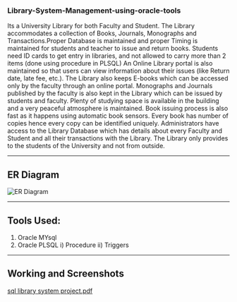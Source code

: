### Library-System-Management-using-oracle-tools
Its a  University Library  for both Faculty and Student. The Library accommodates a collection of Books, Journals, Monographs and Transactions.Proper Database is maintained and proper Timing is maintained for students and teacher to issue and return books.
Students need ID cards to get entry in libraries, and not allowed to carry more than 2 items  (done using procedure in PLSQL)
An Online Library portal is also maintained so that users can view information about their
issues (like Return date, late fee, etc.). The Library also keeps E-books which can be
accessed only by the faculty through an online portal. Monographs and Journals
published by the faculty is also kept in the Library which can be issued by students and
faculty. Plenty of studying space is available in the building and a very peaceful
atmosphere is maintained. Book issuing process is also fast as it happens using automatic
book sensors. Every book has number of copies hence every copy can be identified
uniquely. Administrators have access to the Library Database which has details about
every Faculty and Student and all their transactions with the Library. The Library only
provides to the students of the University and not from outside.

---
## ER Diagram

![ER Diagram](https://user-images.githubusercontent.com/59432256/79469213-86ab4680-801d-11ea-908f-d64f773e1855.jpeg)

---
## Tools Used:

1) Oracle MYsql 
2) Oracle PLSQL
   i) Procedure 
   ii) Triggers

---
## Working and Screenshots

[sql library system project.pdf](https://github.com/prakash090200/Library-System-Management-using-oracle-tools/files/4487820/sql.library.system.project.pdf)



